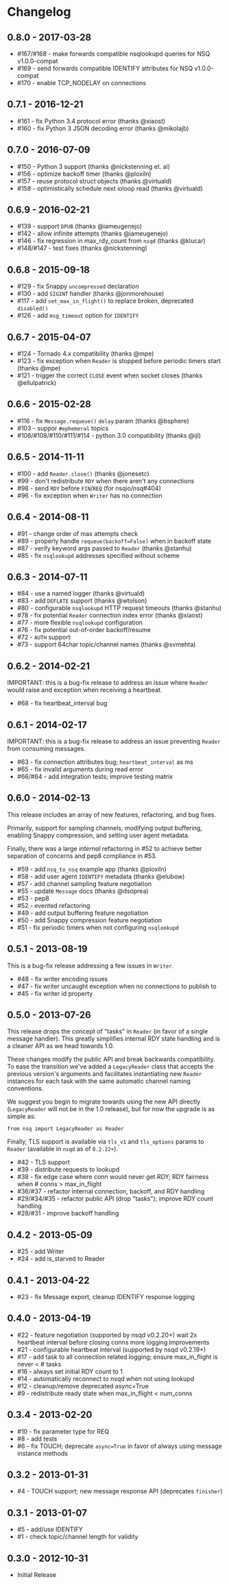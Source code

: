 # Changelog

## 0.8.0 - 2017-03-28

 * #167/#168 - make forwards compatible nsqlookupd queries for NSQ v1.0.0-compat
 * #169 - send forwards compatible IDENTIFY attributes for NSQ v1.0.0-compat
 * #170 - enable TCP_NODELAY on connections

## 0.7.1 - 2016-12-21

 * #161 - fix Python 3.4 protocol error (thanks @xiaost)
 * #160 - fix Python 3 JSON decoding error (thanks @mikolajb)

## 0.7.0 - 2016-07-09

 * #150 - Python 3 support (thanks @nickstenning et. al)
 * #156 - optimize backoff timer (thanks @ploxiln)
 * #157 - reuse protocol struct objects (thanks @virtuald)
 * #158 - optimistically schedule next ioloop read (thanks @virtuald)

## 0.6.9 - 2016-02-21

 * #139 - support `DPUB` (thanks @iameugenejo)
 * #142 - allow infinite attempts (thanks @iameugenejo)
 * #146 - fix regression in max_rdy_count from `nsqd` (thanks @klucar)
 * #148/#147 - test fixes (thanks @nickstenning)

## 0.6.8 - 2015-09-18

 * #129 - fix Snappy `uncompressed` declaration
 * #130 - add `SIGINT` handler (thanks @jonmorehouse)
 * #117 - add `set_max_in_flight()` to replace broken, deprecated `disabled()`
 * #126 - add `msg_timeout` option for `IDENTIFY`

## 0.6.7 - 2015-04-07

 * #124 - Tornado 4.x compatibility (thanks @mpe)
 * #123 - fix exception when `Reader` is stopped before periodic timers start (thanks @mpe)
 * #121 - trigger the correct `CLOSE` event when socket closes (thanks @ellulpatrick)

## 0.6.6 - 2015-02-28

 * #116 - fix `Message.requeue()` `delay` param (thanks @bsphere)
 * #103 - suppor `#ephemeral` topics
 * #106/#108/#110/#111/#114 - python 3.0 compatibility (thanks @ijl)

## 0.6.5 - 2014-11-11

 * #100 - add `Reader.close()` (thanks @jonesetc)
 * #99 - don't redistribute `RDY` when there aren't any connections
 * #98 - send `RDY` before `FIN`/`REQ` (for nsqio/nsq#404)
 * #96 - fix exception when `Writer` has no connection

## 0.6.4 - 2014-08-11

 * #91 - change order of max attempts check
 * #89 - properly handle `requeue(backoff=False)` when in backoff state
 * #87 - verify keyword args passed to `Reader` (thanks @stanhu)
 * #85 - fix `nsqlookupd` addresses specified without scheme

## 0.6.3 - 2014-07-11

 * #84 - use a named logger (thanks @virtuald)
 * #83 - add `DEFLATE` support (thanks @wtolson)
 * #80 - configurable `nsqlookupd` HTTP request timeouts (thanks @stanhu)
 * #78 - fix potential `Reader` connection index error (thanks @xiaost)
 * #77 - more flexible `nsqlookupd` configuration
 * #76 - fix potential out-of-order backoff/resume
 * #72 - `AUTH` support
 * #73 - support 64char topic/channel names (thanks @svmehta)

## 0.6.2 - 2014-02-21

IMPORTANT: this is a bug-fix release to address an issue where `Reader` would raise
and exception when receiving a heartbeat.

 * #68 - fix heartbeat_interval bug

## 0.6.1 - 2014-02-17

IMPORTANT: this is a bug-fix release to address an issue preventing `Reader` from
consuming messages.

 * #63 - fix connection attributes bug; `heartbeat_interval` as ms
 * #65 - fix invalid arguments during read error
 * #66/#64 - add integration tests; improve testing matrix

## 0.6.0 - 2014-02-13

This release includes an array of new features, refactoring, and bug fixes.

Primarily, support for sampling channels, modifying output buffering, enabling
Snappy compression, and setting user agent metadata.

Finally, there was a large *internal* refactoring in #52 to achieve better separation of
concerns and pep8 compliance in #53.

 * #59 - add `nsq_to_nsq` example app (thanks @ploxiln)
 * #58 - add user agent `IDENTIFY` metadata (thanks @elubow)
 * #57 - add channel sampling feature negotiation
 * #55 - update `Message` docs (thanks @dsoprea)
 * #53 - pep8
 * #52 - evented refactoring
 * #49 - add output buffering feature negotiation
 * #50 - add Snappy compression feature negotiation
 * #51 - fix periodic timers when not configuring `nsqlookupd`

## 0.5.1 - 2013-08-19

This is a bug-fix release addressing a few issues in `Writer`.

 * #48 - fix writer encoding issues
 * #47 - fix writer uncaught exception when no connections to publish to
 * #45 - fix writer id property

## 0.5.0 - 2013-07-26

This release drops the concept of "tasks" in `Reader` (in favor of a single message handler). This
greatly simplifies internal RDY state handling and is a cleaner API as we head towards 1.0.

These changes modify the public API and break backwards compatibility. To ease the transition we've
added a `LegacyReader` class that accepts the previous version's arguments and facilitates
instantiating new `Reader` instances for each task with the same automatic channel naming
conventions.

We suggest you begin to migrate towards using the new API directly (`LegacyReader` will not be
in the 1.0 release), but for now the upgrade is as simple as:

    from nsq import LegacyReader as Reader

Finally, TLS support is available via `tls_v1` and `tls_options` params to `Reader` (available in
`nsqd` as of `0.2.22+`).

 * #42 - TLS support
 * #39 - distribute requests to lookupd
 * #38 - fix edge case where conn would never get RDY; RDY fairness when # conns > max_in_flight
 * #36/#37 - refactor internal connection, backoff, and RDY handling
 * #29/#34/#35 - refactor public API (drop "tasks"); improve RDY count handling
 * #28/#31 - improve backoff handling

## 0.4.2 - 2013-05-09

 * #25 - add Writer
 * #24 - add is_starved to Reader

## 0.4.1 - 2013-04-22

 * #23 - fix Message export, cleanup IDENTIFY response logging

## 0.4.0 - 2013-04-19

 * #22 - feature negotiation (supported by nsqd v0.2.20+)
         wait 2x heartbeat interval before closing conns
         more logging improvements
 * #21 - configurable heartbeat interval (supported by nsqd v0.2.19+)
 * #17 - add task to all connection related logging; ensure max_in_flight is never < # tasks
 * #16 - always set initial RDY count to 1
 * #14 - automatically reconnect to nsqd when not using lookupd
 * #12 - cleanup/remove deprecated async=True
 * #9 - redistribute ready state when max_in_flight < num_conns

## 0.3.4 - 2013-02-20
 
 * #10 - fix parameter type for REQ
 * #8 - add tests
 * #6 - fix TOUCH; deprecate `async=True` in favor of always using message instance methods

## 0.3.2 - 2013-01-31

 * #4 - TOUCH support; new message response API (deprecates `finisher`)

## 0.3.1 - 2013-01-07

 * #5 - add/use IDENTIFY
 * #1 - check topic/channel length for validity

## 0.3.0 - 2012-10-31

 * Initial Release
